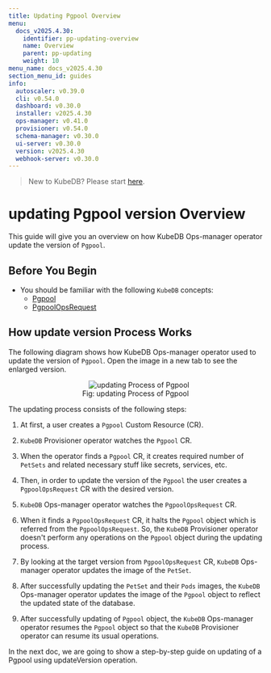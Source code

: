 ```yaml
---
title: Updating Pgpool Overview
menu:
  docs_v2025.4.30:
    identifier: pp-updating-overview
    name: Overview
    parent: pp-updating
    weight: 10
menu_name: docs_v2025.4.30
section_menu_id: guides
info:
  autoscaler: v0.39.0
  cli: v0.54.0
  dashboard: v0.30.0
  installer: v2025.4.30
  ops-manager: v0.41.0
  provisioner: v0.54.0
  schema-manager: v0.30.0
  ui-server: v0.30.0
  version: v2025.4.30
  webhook-server: v0.30.0
---
```


> New to KubeDB? Please start [here](/docs/v2025.4.30/README).

# updating Pgpool version Overview

This guide will give you an overview on how KubeDB Ops-manager operator update the version of `Pgpool`.

## Before You Begin

- You should be familiar with the following `KubeDB` concepts:
  - [Pgpool](/docs/v2025.4.30/guides/pgpool/concepts/pgpool)
  - [PgpoolOpsRequest](/docs/v2025.4.30/guides/pgpool/concepts/opsrequest)

## How update version Process Works

The following diagram shows how KubeDB Ops-manager operator used to update the version of `Pgpool`. Open the image in a new tab to see the enlarged version.

<figure align="center">
  <img alt="updating Process of Pgpool" src="/docs/v2025.4.30/images/day-2-operation/pgpool/pp-updating.png">
<figcaption align="center">Fig: updating Process of Pgpool</figcaption>
</figure>

The updating process consists of the following steps:

1. At first, a user creates a `Pgpool` Custom Resource (CR).

2. `KubeDB` Provisioner  operator watches the `Pgpool` CR.

3. When the operator finds a `Pgpool` CR, it creates required number of `PetSets` and related necessary stuff like secrets, services, etc.

4. Then, in order to update the version of the `Pgpool` the user creates a `PgpoolOpsRequest` CR with the desired version.

5. `KubeDB` Ops-manager operator watches the `PgpoolOpsRequest` CR.

6. When it finds a `PgpoolOpsRequest` CR, it halts the `Pgpool` object which is referred from the `PgpoolOpsRequest`. So, the `KubeDB` Provisioner  operator doesn't perform any operations on the `Pgpool` object during the updating process.  

7. By looking at the target version from `PgpoolOpsRequest` CR, `KubeDB` Ops-manager operator updates the image of the `PetSet`.

8. After successfully updating the `PetSet` and their `Pods` images, the `KubeDB` Ops-manager operator updates the image of the `Pgpool` object to reflect the updated state of the database.

9. After successfully updating of `Pgpool` object, the `KubeDB` Ops-manager operator resumes the `Pgpool` object so that the `KubeDB` Provisioner  operator can resume its usual operations.

In the next doc, we are going to show a step-by-step guide on updating of a Pgpool using updateVersion operation.